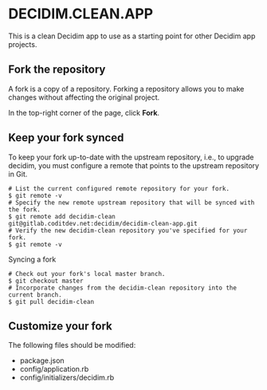 # DECIDIM.CLEAN.APP

This is a clean Decidim app to use as a starting point for other Decidim app projects.

## Fork the repository

A fork is a copy of a repository. Forking a repository allows you to make changes without affecting the original project.

In the top-right corner of the page, click **Fork**.

## Keep your fork synced

To keep your fork up-to-date with the upstream repository, i.e., to upgrade decidim, you must configure a remote that points to the upstream repository in Git.

```console
# List the current configured remote repository for your fork.
$ git remote -v
# Specify the new remote upstream repository that will be synced with the fork.
$ git remote add decidim-clean git@gitlab.coditdev.net:decidim/decidim-clean-app.git
# Verify the new decidim-clean repository you've specified for your fork.
$ git remote -v
```
Syncing a fork
```console
# Check out your fork's local master branch.
$ git checkout master
# Incorporate changes from the decidim-clean repository into the current branch.
$ git pull decidim-clean
```

## Customize your fork

The following files should be modified:

- package.json
- config/application.rb
- config/initializers/decidim.rb
